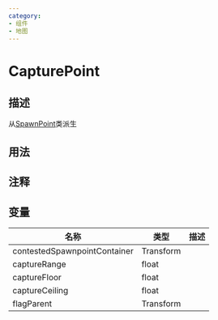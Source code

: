 ```yaml
---
category: 
- 组件
- 地图
---
```

# CapturePoint
## 描述
从[SpawnPoint](./SpawnPoint.md)类派生
## 用法

## 注释

## 变量
| 名称 | 类型 | 描述 |
| ----------- | ----------- | ----------- |
| contestedSpawnpointContainer | Transform |  |  
| captureRange  | float |  |  
| captureFloor  | float |  |  
| captureCeiling  | float |  |  
| flagParent | Transform |  |  
